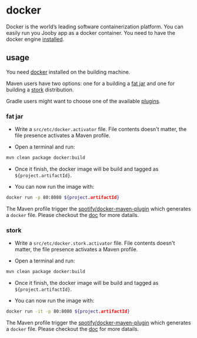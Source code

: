 # docker

Docker is the world’s leading software containerization platform. You can easily run you Jooby app as a docker container. You need to have the docker engine [installed](https://docs.docker.com/engine/installation/).

## usage

You need [docker](https://docs.docker.com/engine/installation/) installed on the building machine.

Maven users have two options: one for a building a [fat jar](/doc/deployment/#fat-jar) and one for building a [stork](/doc/deployment/#stork) distribution.

Gradle users might want to choose one of the available [plugins](https://plugins.gradle.org/search?term=docker).

### fat jar

* Write a `src/etc/docker.activator` file. File contents doesn't matter, the file presence activates a Maven profile.

* Open a terminal and run:

```bash
mvn clean package docker:build
```

* Once it finish, the docker image will be build and tagged as `${project.artifactId}`.

* You can now run the image with:

```bash
docker run -p 80:8080 ${project.artifactId}
```

The Maven profile trigger the [spotify/docker-maven-plugin](https://github.com/spotify/docker-maven-plugin) which generates a `docker` file. Please checkout the [doc](https://github.com/spotify/docker-maven-plugin) for more datails.

### stork

* Write a `src/etc/docker.stork.activator` file. File contents doesn't matter, the file presence activates a Maven profile.

* Open a terminal and run:

```bash
mvn clean package docker:build
```

* Once it finish, the docker image will be build and tagged as `${project.artifactId}`.

* You can now run the image with:

```bash
docker run -it -p 80:8080 ${project.artifactId}
```

The Maven profile trigger the [spotify/docker-maven-plugin](https://github.com/spotify/docker-maven-plugin) which generates a `docker` file. Please checkout the [doc](https://github.com/spotify/docker-maven-plugin) for more datails.
